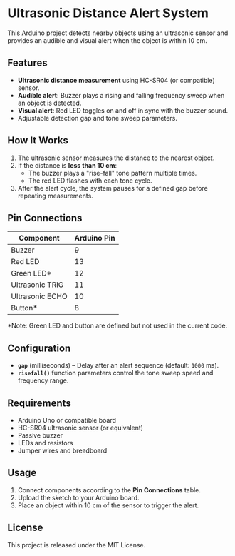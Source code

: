 # Ultrasonic Distance Alert System

This Arduino project detects nearby objects using an ultrasonic sensor and provides an audible and visual alert when the object is within 10 cm.

## Features
- **Ultrasonic distance measurement** using HC-SR04 (or compatible) sensor.
- **Audible alert**: Buzzer plays a rising and falling frequency sweep when an object is detected.
- **Visual alert**: Red LED toggles on and off in sync with the buzzer sound.
- Adjustable detection gap and tone sweep parameters.

## How It Works
1. The ultrasonic sensor measures the distance to the nearest object.
2. If the distance is **less than 10 cm**:
   - The buzzer plays a "rise-fall" tone pattern multiple times.
   - The red LED flashes with each tone cycle.
3. After the alert cycle, the system pauses for a defined gap before repeating measurements.

## Pin Connections
| Component       | Arduino Pin |
|-----------------|-------------|
| Buzzer          | 9           |
| Red LED         | 13          |
| Green LED*      | 12          |
| Ultrasonic TRIG | 11          |
| Ultrasonic ECHO | 10          |
| Button*         | 8           |

\*Note: Green LED and button are defined but not used in the current code.

## Configuration
- **`gap`** (milliseconds) – Delay after an alert sequence (default: `1000` ms).
- **`risefall()`** function parameters control the tone sweep speed and frequency range.

## Requirements
- Arduino Uno or compatible board
- HC-SR04 ultrasonic sensor (or equivalent)
- Passive buzzer
- LEDs and resistors
- Jumper wires and breadboard

## Usage
1. Connect components according to the **Pin Connections** table.
2. Upload the sketch to your Arduino board.
3. Place an object within 10 cm of the sensor to trigger the alert.

## License
This project is released under the MIT License.
